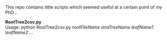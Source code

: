This repo contains little scripts which seemed useful at a certain point of my PhD...


<b>RootTree2csv.py</b>
<br>Usage: python RootTree2csv.py <i>rootFileName</i> <i>anaTreeName</i> <i>leafName1</i> <i>leafName2</i> ...
